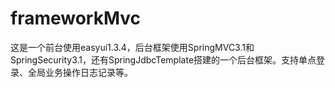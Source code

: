 frameworkMvc
============

这是一个前台使用easyui1.3.4，后台框架使用SpringMVC3.1和SpringSecurity3.1，还有SpringJdbcTemplate搭建的一个后台框架。支持单点登录、全局业务操作日志记录等。
